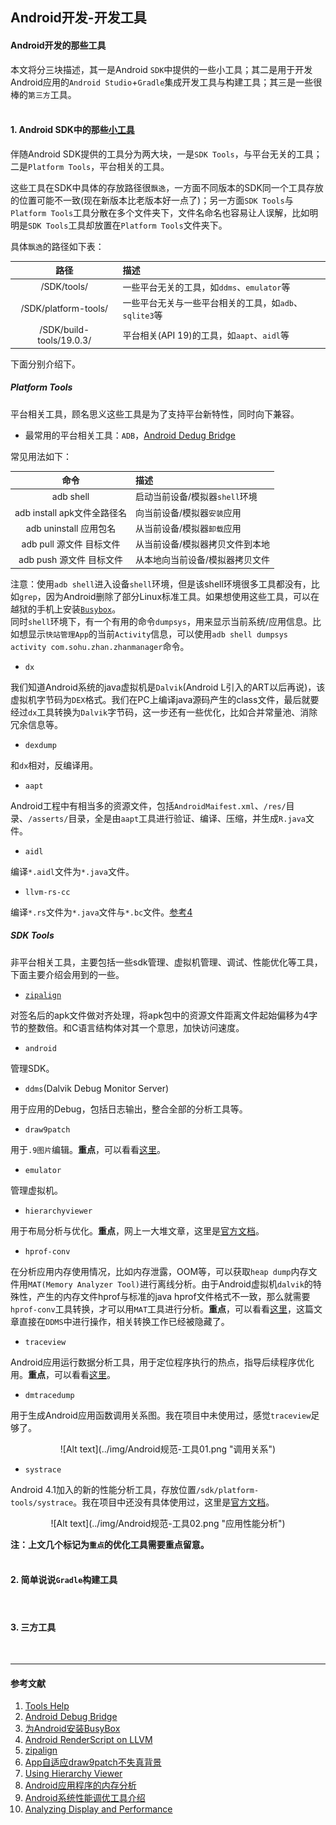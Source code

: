 ## Android开发-开发工具

#### Android开发的那些工具  
本文将分三块描述，其一是Android `SDK`中提供的一些小工具；其二是用于开发Android应用的`Android Studio`+`Gradle`集成开发工具与构建工具；其三是一些很棒的`第三方`工具。  
<br />
  
#### 1. Android SDK中的那些[小工具][1]
伴随Android SDK提供的工具分为两大块，一是`SDK Tools`，与平台无关的工具；二是`Platform Tools`，平台相关的工具。  
  
这些工具在SDK中具体的存放路径很`飘逸`，一方面不同版本的SDK同一个工具存放的位置可能不一致(现在新版本比老版本好一点了)；另一方面`SDK Tools`与`Platform Tools`工具分散在多个文件夹下，文件名命名也容易让人误解，比如明明是`SDK Tools`工具却放置在`Platform Tools`文件夹下。  
  
具体`飘逸`的路径如下表：  

| 路径 | 描述 |
| :----: | :---- |
| /SDK/tools/ | 一些平台无关的工具，如`ddms`、`emulator`等 |
| /SDK/platform-tools/ | 一些平台无关与一些平台相关的工具，如`adb`、`sqlite3`等 |
| /SDK/build-tools/19.0.3/ | 平台相关(API 19)的工具，如`aapt`、`aidl`等 |

下面分别介绍下。  

##### Platform Tools
平台相关工具，顾名思义这些工具是为了支持平台新特性，同时向下兼容。  
  
* 最常用的平台相关工具：`ADB`，[Android Dedug Bridge][2]
  
常见用法如下：

| 命令 | 描述 |
| :----: | :---- |
| adb shell | 启动当前设备/模拟器`shell`环境 |
| adb install apk文件全路径名 | 向当前设备/模拟器`安装`应用 |
| adb uninstall 应用包名 | 从当前设备/模拟器`卸载`应用 |
| adb pull 源文件 目标文件 | 从当前设备/模拟器拷贝文件到本地 |
| adb push 源文件 目标文件 | 从本地向当前设备/模拟器拷贝文件 |

注意：使用`adb shell`进入设备`shell`环境，但是该shell环境很多工具都没有，比如`grep`，因为Android删除了部分Linux标准工具。如果想使用这些工具，可以在越狱的手机上安装[`Busybox`][3]。  
同时`shell`环境下，有一个有用的命令`dumpsys`，用来显示当前系统/应用信息。比如想显示`快站管理App`的当前`Activity`信息，可以使用`adb shell dumpsys activity com.sohu.zhan.zhanmanager`命令。
  
* `dx`
  
我们知道Android系统的java虚拟机是`Dalvik`(Android L引入的ART以后再说)，该虚拟机字节码为`DEX`格式。我们在PC上编译java源码产生的class文件，最后就要经过`dx`工具转换为`Dalvik`字节码，这一步还有一些优化，比如合并常量池、消除冗余信息等。  
  
* `dexdump`
  
和`dx`相对，反编译用。  
  
* `aapt`
  
Android工程中有相当多的资源文件，包括`AndroidMaifest.xml`、`/res/`目录、`/asserts/`目录，全是由`aapt`工具进行验证、编译、压缩，并生成`R.java`文件。
  
* `aidl`
  
编译`*.aidl`文件为`*.java`文件。
  
* `llvm-rs-cc`
  
编译`*.rs`文件为`*.java`文件与`*.bc`文件。[参考4][4]
  
##### SDK Tools
非平台相关工具，主要包括一些sdk管理、虚拟机管理、调试、性能优化等工具，下面主要介绍会用到的一些。  
  
* [`zipalign`][5]
  
对签名后的apk文件做对齐处理，将apk包中的资源文件距离文件起始偏移为4字节的整数倍。和C语言结构体对其一个意思，加快访问速度。  
  
* `android`
  
管理SDK。  
  
* `ddms`(Dalvik Debug Monitor Server)
  
用于应用的Debug，包括日志输出，整合全部的分析工具等。  
  
* `draw9patch`
  
用于`.9图片`编辑。**重点**，可以看看[这里][6]。  
  
* `emulator`
  
管理虚拟机。  
  
* `hierarchyviewer`
  
用于布局分析与优化。**重点**，网上一大堆文章，这里是[官方文档][7]。  
  
* `hprof-conv`
  
在分析应用内存使用情况，比如内存泄露，OOM等，可以获取`heap dump`内存文件用`MAT(Memory Analyzer Tool)`进行离线分析。由于Android虚拟机`dalvik`的特殊性，产生的内存文件hprof与标准的java hprof文件格式不一致，那么就需要`hprof-conv`工具转换，才可以用`MAT`工具进行分析。**重点**，可以看看[这里][8]，这篇文章直接在`DDMS`中进行操作，相关转换工作已经被隐藏了。  
  
* `traceview`
  
Android应用运行数据分析工具，用于定位程序执行的热点，指导后续程序优化用。**重点**，可以看看[这里][9]。  
  
* `dmtracedump`
  
用于生成Android应用函数调用关系图。我在项目中未使用过，感觉`traceview`足够了。  
  
<center>![Alt text](../img/Android规范-工具01.png "调用关系")</center>
  
* `systrace`
  
Android 4.1加入的新的性能分析工具，存放位置`/sdk/platform-tools/systrace`。我在项目中还没有具体使用过，这里是[官方文档][10]。  
  
<center>![Alt text](../img/Android规范-工具02.png "应用性能分析")</center>
  
**注：上文几个标记为`重点`的优化工具需要重点留意。**  
<br />
  
#### 2. 简单说说`Gradle`构建工具
<br />
  
#### 3. 三方工具
<br />
  

---
#### 参考文献
1. [Tools Help][1]
2. [Android Debug Bridge][2]
3. [为Android安装BusyBox][3]
4. [Android RenderScript on LLVM][4]
5. [zipalign][5]
6. [App自适应draw9patch不失真背景][6]
7. [Using Hierarchy Viewer][7]
8. [Android应用程序的内存分析][8]
9. [Android系统性能调优工具介绍][9]
10. [Analyzing Display and Performance][10]


[1]: http://developer.android.com/intl/zh-cn/tools/help/index.html#tools-sdk
[2]: http://developer.android.com/intl/zh-cn/tools/help/adb.html
[3]: http://www.cnblogs.com/xiaowenji/archive/2011/03/12/1982309.html
[4]: https://events.linuxfoundation.org/slides/2011/lfcs/lfcs2011_llvm_liao.pdf
[5]: http://developer.android.com/intl/zh-cn/tools/help/zipalign.html
[6]: http://www.cnblogs.com/qianxudetianxia/archive/2011/04/17/2017591.html
[7]: http://developer.android.com/intl/zh-cn/tools/debugging/debugging-ui.html#HierarchyViewer
[8]: http://www.cnblogs.com/wisekingokok/archive/2011/11/30/2245790.html
[9]: http://my.oschina.net/innost/blog/135174#OSC_h3_11
[10]: https://developer.android.com/intl/zh-cn/tools/debugging/systrace.html

